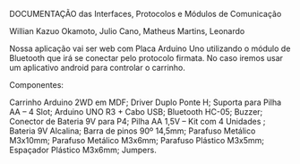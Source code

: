 DOCUMENTAÇÃO das Interfaces, Protocolos e Módulos de Comunicação

Willian Kazuo Okamoto, Julio Cano, Matheus Martins, Leonardo

   Nossa aplicação vai ser web com Placa Arduino Uno utilizando o módulo de Bluetooth que irá se conectar pelo protocolo firmata. No caso iremos usar um aplicativo android para controlar o carrinho.

Componentes:

Carrinho Arduino 2WD em MDF;
Driver Duplo Ponte H;
Suporta para Pilha AA – 4 Slot;
Arduino UNO R3 + Cabo USB;
Bluetooth HC-05;
Buzzer;
Conector de Bateria 9V para P4;
Pilha AA 1,5V – Kit com 4 Unidades ;
Bateria 9V Alcalina;
Barra de pinos 90º 14,5mm;
Parafuso Metálico M3x10mm;
Parafuso Metálico M3x6mm;
Parafuso Plástico M3x5mm;
Espaçador Plástico M3x6mm;
Jumpers.

